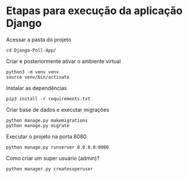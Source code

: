 
# Etapas para execução da aplicação Django

Acessar a pasta do projeto
```
cd Django-Poll-App/
```

Criar e posteriormente ativar o ambiente virtual
```
python3 -m venv venv
source venv/bin/activate
```

Instalar as dependências
```
pip3 install -r requirements.txt
```

Criar base de dados e executar migrações
```
python manage.py makemigrations
python manage.py migrate
```

Executar o projeto na porta 8080
```
python manage.py runserver 0.0.0.0:8080
```


Como criar um super usuário (admin)?
```
python manager.py createsuperuser
```
